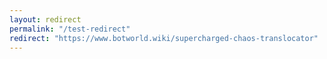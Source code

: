 ```yaml
---
layout: redirect
permalink: "/test-redirect"
redirect: "https://www.botworld.wiki/supercharged-chaos-translocator"
---
```

